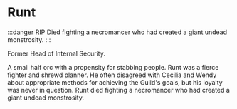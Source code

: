 # Runt

:::danger RIP
Died fighting a necromancer who had created a giant undead monstrosity.
:::

Former Head of Internal Security.

A small half orc with a propensity for stabbing people.
Runt was a fierce fighter and shrewd planner.
He often disagreed with Cecilia and Wendy about appropriate methods for achieving the Guild's goals, but his loyalty was never in question.
Runt died fighting a necromancer who had created a giant undead monstrosity.
